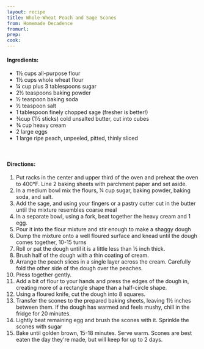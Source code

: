```yaml
---
layout: recipe
title: Whole-Wheat Peach and Sage Scones
from: Homemade Decadence
fromurl: 
prep: 
cook: 
---
```


#### Ingredients:

* 1½ cups all-purpose flour
* 1½ cups whole wheat flour
* ¼ cup plus 3 tablespoons sugar
* 2½ teaspoons baking powder
* ½ teaspoon baking soda
* ½ teaspoon salt
* 1 tablespoon finely chopped sage (fresher is better!)
* ¾cup (1½ sticks) cold unsalted butter, cut into cubes
* ¾ cup heavy cream
* 2 large eggs
* 1 large ripe peach, unpeeled, pitted, thinly sliced

<br>

#### Directions:

1. Put racks in the center and upper third of the oven and preheat the
oven to 400°F. Line 2 baking sheets with parchment paper and set
aside.
2. In a medium bowl mix the flours, ¼ cup sugar, baking powder,
baking soda, and salt.
3. Add the sage, and using your fingers or a pastry cutter cut in the
butter until the mixture resembles coarse meal
4. In a separate bowl, using a fork, beat together the heavy cream and
1 egg. 
5. Pour it into the flour mixture and stir enough to make a shaggy
dough
6. Dump the mixture onto a well floured surface and knead until the
dough comes together, 10-15 turns
7. Roll or pat the dough until it is a little less than ½ inch
thick.
8. Brush half of the dough with a thin coating of cream.
9. Arrange the peach slices in a single layer across the cream.
Carefully fold the other side of the dough over the peaches.
10. Press together gently.
11. Add a bit of flour to your hands and press the edges of the dough
in, creating more of a rectangle shape than a half-circle shape.
12. Using a floured knife, cut the dough into 8 squares.
13. Transfer the scones to the prepared baking sheets, leaving 1½
inches between them. If the dough has warmed and feels mushy, chill in
the fridge for 20 minutes.
14. Lightly beat remaining egg and brush the scones with it. Sprinkle
the scones with sugar
15. Bake until golden brown, 15-18 minutes. Serve warm. Scones are
best eaten the day they're made, but will keep for up to 2 days.
